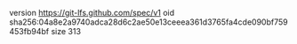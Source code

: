 version https://git-lfs.github.com/spec/v1
oid sha256:04a8e2a9740adca28d6c2ae50e13ceeea361d3765fa4cde090bf759453fb94bf
size 313

